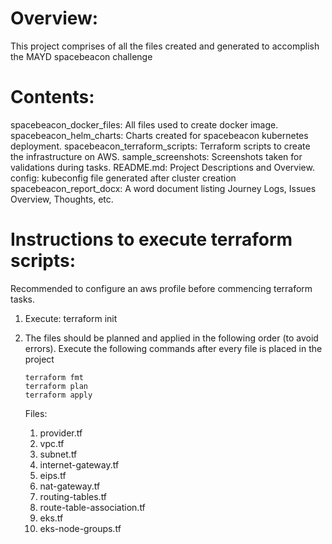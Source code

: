 # Overview:
This project comprises of all the files created and generated to accomplish the MAYD spacebeacon challenge

# Contents:
spacebeacon_docker_files: All files used to create docker image.
spacebeacon_helm_charts: Charts created for spacebeacon kubernetes deployment.
spacebeacon_terraform_scripts: Terraform scripts to create the infrastructure on AWS.
sample_screenshots: Screenshots taken for validations during tasks.
README.md: Project Descriptions and Overview.
config: kubeconfig file generated after cluster creation
spacebeacon_report_docx: A word document listing Journey Logs, Issues Overview, Thoughts, etc.

# Instructions to execute terraform scripts:
Recommended to configure an aws profile before commencing terraform tasks.

1. Execute: terraform init
2. The files should be planned and applied in the following order (to avoid errors). Execute the following commands after every file is placed in the project
   ```
   terraform fmt
   terraform plan
   terraform apply
   ```

   Files:   
   1. provider.tf
   2. vpc.tf
   3. subnet.tf
   4. internet-gateway.tf
   5. eips.tf
   6. nat-gateway.tf
   7. routing-tables.tf
   8. route-table-association.tf
   9. eks.tf
   10. eks-node-groups.tf


